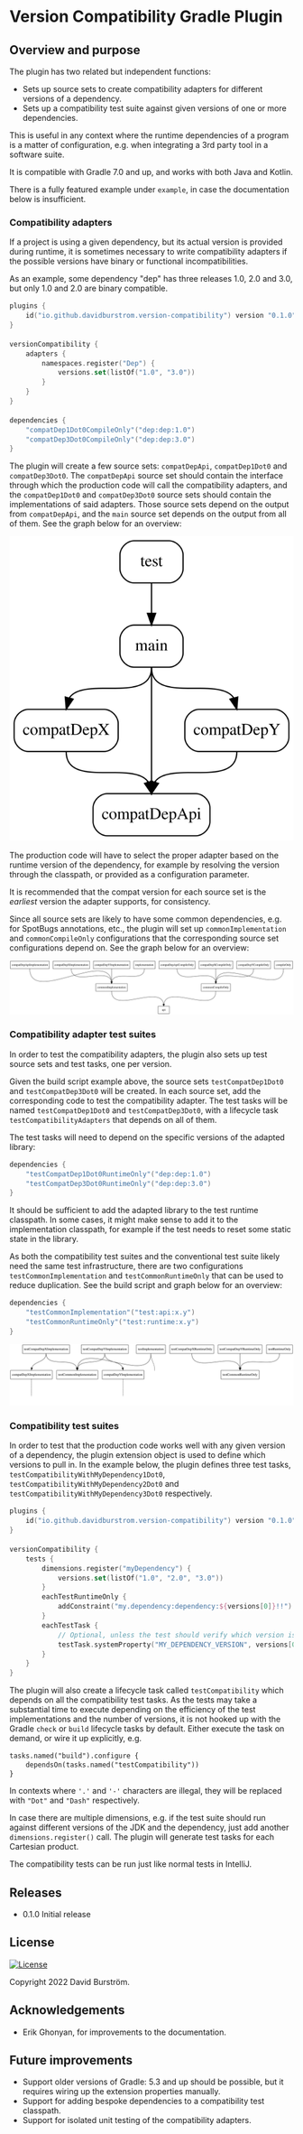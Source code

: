 # Version Compatibility Gradle Plugin

## Overview and purpose

The plugin has two related but independent functions:

* Sets up source sets to create compatibility adapters for different versions of a dependency.
* Sets up a compatibility test suite against given versions of one or more dependencies.

This is useful in any context where the runtime dependencies of a program is a matter of configuration, e.g.
when integrating a 3rd party tool in a software suite.

It is compatible with Gradle 7.0 and up, and works with both Java and Kotlin.

There is a fully featured example under `example`, in case the documentation below is insufficient.

### Compatibility adapters

If a project is using a given dependency, but its actual version is provided during runtime, it is
sometimes necessary to write compatibility adapters if the possible versions have binary or functional
incompatibilities.

As an example, some dependency "dep" has three releases 1.0, 2.0 and 3.0, but only 1.0 and 2.0 are binary compatible.

```kotlin
plugins {
    id("io.github.davidburstrom.version-compatibility") version "0.1.0"
}

versionCompatibility {
    adapters {
        namespaces.register("Dep") {
            versions.set(listOf("1.0", "3.0"))
        }
    }
}

dependencies {
    "compatDep1Dot0CompileOnly"("dep:dep:1.0")
    "compatDep3Dot0CompileOnly"("dep:dep:3.0")
}
```

The plugin will create a few source sets: `compatDepApi`, `compatDep1Dot0` and `compatDep3Dot0`.
The `compatDepApi` source set should contain the interface through which the production code will call the
compatibility adapters, and the `compatDep1Dot0` and `compatDep3Dot0` source sets should contain the implementations of said adapters.
Those source sets depend on the output from `compatDepApi`, and the `main` source set depends on the output from all of them.
See the graph below for an overview:

![Sourcesets](./docs/images/sourcesets.svg "Sourcesets")

The production code will have to select the proper adapter based on the runtime version of the dependency, for example
by resolving the version through the classpath, or provided as a configuration parameter.

It is recommended that the compat version for each source set is the *earliest* version the adapter supports, for consistency.

Since all source sets are likely to have some common dependencies, e.g. for SpotBugs annotations, etc., the plugin will
set up `commonImplementation` and `commonCompileOnly` configurations that the corresponding source set configurations depend on.
See the graph below for an overview:

![Configurations](./docs/images/configurations.svg "Configurations")

### Compatibility adapter test suites

In order to test the compatibility adapters, the plugin also sets up test source sets and test tasks, one per
version.

Given the build script example above, the source sets `testCompatDep1Dot0` and `testCompatDep3Dot0` will be created.
In each source set, add the corresponding code to test the compatibility adapter. The test
tasks will be named `testCompatDep1Dot0` and `testCompatDep3Dot0`, with a lifecycle task `testCompatibilityAdapters`
that depends on all of them.

The test tasks will need to depend on the specific versions of the adapted library:

```kotlin
dependencies {
    "testCompatDep1Dot0RuntimeOnly"("dep:dep:1.0")
    "testCompatDep3Dot0RuntimeOnly"("dep:dep:3.0")
}
```

It should be sufficient to add the adapted library to the test runtime classpath. In some cases, it
might make sense to add it to the implementation classpath, for example if the test needs to reset
some static state in the library.

As both the compatibility test suites and the conventional test suite likely need the same
test infrastructure, there are two configurations `testCommonImplementation` and `testCommonRuntimeOnly`
that can be used to reduce duplication. See the build script and graph below for an overview:

```kotlin
dependencies {
    "testCommonImplementation"("test:api:x.y")
    "testCommonRuntimeOnly"("test:runtime:x.y")
}
```

![Configurations](./docs/images/test-configurations.svg "Test Configurations")

### Compatibility test suites

In order to test that the production code works well with any given version of a dependency, the plugin
extension object is used to define which versions to pull in. In the example below, the plugin
defines three test tasks, `testCompatibilityWithMyDependency1Dot0`, `testCompatibilityWithMyDependency2Dot0`
and `testCompatibilityWithMyDependency3Dot0` respectively.

```kotlin
plugins {
    id("io.github.davidburstrom.version-compatibility") version "0.1.0"
}

versionCompatibility {
    tests {
        dimensions.register("myDependency") {
            versions.set(listOf("1.0", "2.0", "3.0"))
        }
        eachTestRuntimeOnly {
            addConstraint("my.dependency:dependency:${versions[0]}!!")
        }
        eachTestTask {
            // Optional, unless the test should verify which version is resolved.
            testTask.systemProperty("MY_DEPENDENCY_VERSION", versions[0])
        }
    }
}
```

The plugin will also create a lifecycle task called `testCompatibility` which depends on all the compatibility test tasks.
As the tests may take a substantial time to execute depending on the efficiency of the test implementations and the
number of versions, it is not hooked up with the Gradle `check` or `build` lifecycle tasks by default.
Either execute the task on demand, or wire it up explicitly, e.g.

```
tasks.named("build").configure {
    dependsOn(tasks.named("testCompatibility"))
}
```

In contexts where `'.'` and `'-'` characters are illegal, they will be replaced with `"Dot"` and `"Dash"` respectively.

In case there are multiple dimensions, e.g. if the test suite should run against different versions
of the JDK and the dependency, just add another `dimensions.register()` call. The plugin will generate
test tasks for each Cartesian product.

The compatibility tests can be run just like normal tests in IntelliJ.

## Releases

* 0.1.0 Initial release

## License

[![License](https://img.shields.io/badge/License-Apache_2.0-blue.svg)](https://opensource.org/licenses/Apache-2.0)

Copyright 2022 David Burström.

## Acknowledgements

* Erik Ghonyan, for improvements to the documentation.

## Future improvements

* Support older versions of Gradle: 5.3 and up should be possible, but it requires wiring up the extension properties manually.
* Support for adding bespoke dependencies to a compatibility test classpath.
* Support for isolated unit testing of the compatibility adapters.

